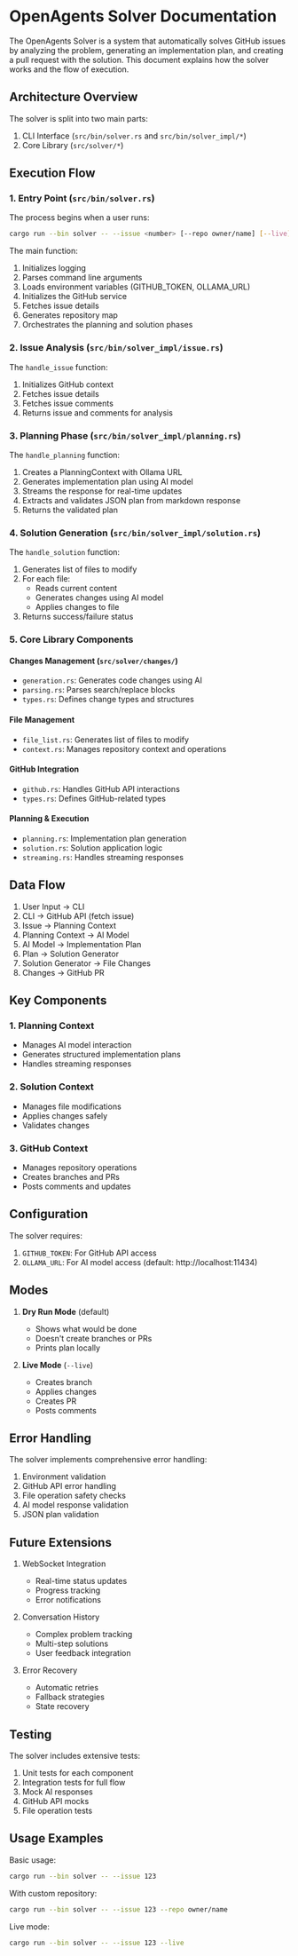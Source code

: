 # OpenAgents Solver Documentation

The OpenAgents Solver is a system that automatically solves GitHub issues by analyzing the problem, generating an implementation plan, and creating a pull request with the solution. This document explains how the solver works and the flow of execution.

## Architecture Overview

The solver is split into two main parts:

1. CLI Interface (`src/bin/solver.rs` and `src/bin/solver_impl/*`)
2. Core Library (`src/solver/*`)

## Execution Flow

### 1. Entry Point (`src/bin/solver.rs`)

The process begins when a user runs:

```bash
cargo run --bin solver -- --issue <number> [--repo owner/name] [--live]
```

The main function:

1. Initializes logging
2. Parses command line arguments
3. Loads environment variables (GITHUB_TOKEN, OLLAMA_URL)
4. Initializes the GitHub service
5. Fetches issue details
6. Generates repository map
7. Orchestrates the planning and solution phases

### 2. Issue Analysis (`src/bin/solver_impl/issue.rs`)

The `handle_issue` function:

1. Initializes GitHub context
2. Fetches issue details
3. Fetches issue comments
4. Returns issue and comments for analysis

### 3. Planning Phase (`src/bin/solver_impl/planning.rs`)

The `handle_planning` function:

1. Creates a PlanningContext with Ollama URL
2. Generates implementation plan using AI model
3. Streams the response for real-time updates
4. Extracts and validates JSON plan from markdown response
5. Returns the validated plan

### 4. Solution Generation (`src/bin/solver_impl/solution.rs`)

The `handle_solution` function:

1. Generates list of files to modify
2. For each file:
   - Reads current content
   - Generates changes using AI model
   - Applies changes to file
3. Returns success/failure status

### 5. Core Library Components

#### Changes Management (`src/solver/changes/`)

- `generation.rs`: Generates code changes using AI
- `parsing.rs`: Parses search/replace blocks
- `types.rs`: Defines change types and structures

#### File Management

- `file_list.rs`: Generates list of files to modify
- `context.rs`: Manages repository context and operations

#### GitHub Integration

- `github.rs`: Handles GitHub API interactions
- `types.rs`: Defines GitHub-related types

#### Planning & Execution

- `planning.rs`: Implementation plan generation
- `solution.rs`: Solution application logic
- `streaming.rs`: Handles streaming responses

## Data Flow

1. User Input → CLI
2. CLI → GitHub API (fetch issue)
3. Issue → Planning Context
4. Planning Context → AI Model
5. AI Model → Implementation Plan
6. Plan → Solution Generator
7. Solution Generator → File Changes
8. Changes → GitHub PR

## Key Components

### 1. Planning Context

- Manages AI model interaction
- Generates structured implementation plans
- Handles streaming responses

### 2. Solution Context

- Manages file modifications
- Applies changes safely
- Validates changes

### 3. GitHub Context

- Manages repository operations
- Creates branches and PRs
- Posts comments and updates

## Configuration

The solver requires:

1. `GITHUB_TOKEN`: For GitHub API access
2. `OLLAMA_URL`: For AI model access (default: http://localhost:11434)

## Modes

1. **Dry Run Mode** (default)

   - Shows what would be done
   - Doesn't create branches or PRs
   - Prints plan locally

2. **Live Mode** (`--live`)
   - Creates branch
   - Applies changes
   - Creates PR
   - Posts comments

## Error Handling

The solver implements comprehensive error handling:

1. Environment validation
2. GitHub API error handling
3. File operation safety checks
4. AI model response validation
5. JSON plan validation

## Future Extensions

1. WebSocket Integration

   - Real-time status updates
   - Progress tracking
   - Error notifications

2. Conversation History

   - Complex problem tracking
   - Multi-step solutions
   - User feedback integration

3. Error Recovery
   - Automatic retries
   - Fallback strategies
   - State recovery

## Testing

The solver includes extensive tests:

1. Unit tests for each component
2. Integration tests for full flow
3. Mock AI responses
4. GitHub API mocks
5. File operation tests

## Usage Examples

Basic usage:

```bash
cargo run --bin solver -- --issue 123
```

With custom repository:

```bash
cargo run --bin solver -- --issue 123 --repo owner/name
```

Live mode:

```bash
cargo run --bin solver -- --issue 123 --live
```
